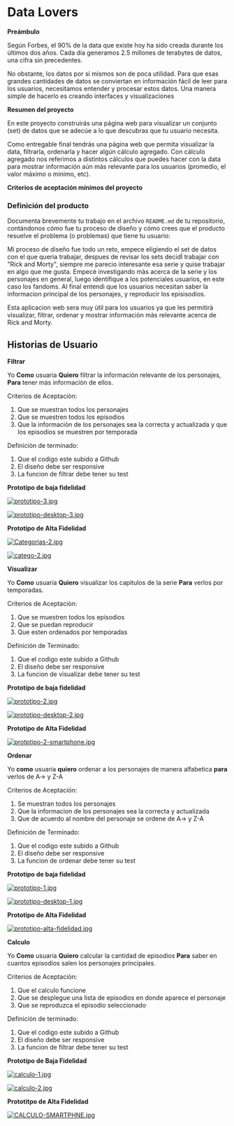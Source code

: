 # Data Lovers

**Preámbulo**

Según Forbes, el 90% de la data que existe hoy ha sido creada durante los últimos dos años. Cada día generamos 2.5 millones de terabytes de datos, una cifra sin precedentes.

No obstante, los datos por sí mismos son de poca utilidad. Para que esas grandes cantidades de datos se conviertan en información fácil de leer para los usuarios, necesitamos entender y procesar estos datos. Una manera simple de hacerlo es creando interfaces y visualizaciones

**Resumen del proyecto**

En este proyecto construirás una página web para visualizar un conjunto (set) de datos que se adecúe a lo que descubras que tu usuario necesita.

Como entregable final tendrás una página web que permita visualizar la data, filtrarla, ordenarla y hacer algún cálculo agregado. Con cálculo agregado nos referimos a distintos cálculos que puedes hacer con la data para mostrar información aún más relevante para los usuarios (promedio, el valor máximo o mínimo, etc).

**Criterios de aceptación mínimos del proyecto**
### Definición del producto

Documenta brevemente tu trabajo en el archivo `README.md` de tu repositorio,
contándonos cómo fue tu proceso de diseño y cómo crees que el producto resuelve
el problema (o problemas) que tiene tu usuario:

Mi proceso de diseño fue todo un reto, empece eligiendo el set de datos con el que queria trabajar, despues de revisar los sets decidÌ trabajar con "Rick and Morty", siempre me parecio interesante esa serie y quise trabajar en algo que me gusta.
Empecè investigando màs acerca de la serie y los personajes en general, luego identifique a los potenciales usuarios, en este caso los fandoms. Al final entendì que los usuarios necesitan saber la informacion principal de los personajes, y reproducir los episisodios.

Esta aplicacion web sera muy ùtil para los usuarios ya que les permitirà visualizar, filtrar, ordenar y mostrar informaciòn màs relevante acerca de Rick and Morty.

## Historias de Usuario

**Filtrar**

Yo **Como** usuaria **Quiero** filtrar la informaciòn relevante de los personajes, **Para** tener màs informaciòn de ellos.

Criterios de Aceptaciòn:
1. Que se muestran todos los personajes
2. Que se muestren todos los episodios
3. Que la informaciòn de los personajes sea la correcta y actualizada y que los episodios se muestren por temporada

Definiciòn de terminado:
1. Que el codigo este subido a Github
2. El diseño debe ser responsive
3. La funcion de filtrar debe tener su test

**Prototipo de baja fidelidad**

[![prototipo-3.jpg](https://i.postimg.cc/y84w20c2/prototipo-3.jpg)](https://postimg.cc/YhRnWGXx)

[![prototipo-desktop-3.jpg](https://i.postimg.cc/d1xf6CJH/prototipo-desktop-3.jpg)](https://postimg.cc/tZFDCYZW)

**Prototipo de Alta Fidelidad**

[![Categorias-2.jpg](https://i.postimg.cc/Z5gdFhG1/Categorias-2.jpg)](https://postimg.cc/K1PjxCvN)

[![catego-2.jpg](https://i.postimg.cc/xT3yQ3jx/catego-2.jpg)](https://postimg.cc/YhjmfgWY)


**Visualizar**

Yo **Como** usuaria **Quiero** visualizar los capitulos de la serie **Para** verlos por temporadas.

Criterios de Aceptaciòn:
1. Que se muestren todos los episodios
2. Que se puedan reproducir
3. Que esten ordenados por temporadas

Definición de Terminado:
1. Que el codigo este subido a Github
2. El diseño debe ser responsive
3. La funcion de visualizar debe tener su test

**Prototipo de baja fidelidad**

[![prototipo-2.jpg](https://i.postimg.cc/0jzT1ft1/prototipo-2.jpg)](https://postimg.cc/XB0HwwSs)

[![prototipo-desktop-2.jpg](https://i.postimg.cc/y65qXMd1/prototipo-desktop-2.jpg)](https://postimg.ccXXwDnDdm)

**Prototipo de Alta Fidelidad**

[![protptipo-2-smartphone.jpg](https://i.postimg.cc/Hk1r0wS4/protptipo-2-smartphone.jpg)](https://postimg.cc/WhSpTkch)


**Ordenar**

Yo **como** usuaria **quiero** ordenar a los personajes de manera alfabetica **para** verlos de  A-> y Z-A

Criterios de Aceptación:
1. Se muestran todos los personajes
2. Que la informacion de los personajes sea la correcta y actualizada
3. Que de acuerdo al nombre del personaje se ordene de A-> y Z-A

Definición de Terminado:
1. Que el codigo este subido a Github
2. El diseño debe ser responsive
3. La funcion de ordenar debe tener su test

**Prototipo de baja fidelidad**

[![prototipo-1.jpg](https://i.postimg.cc/28bDszJL/prototipo-1.jpg)](https://postimg.cc/qzTSndpp)


[![prototipo-desktop-1.jpg](https://i.postimg.cc/W4jcq040/prototipo-desktop-1.jpg)](https://postimg.cc/G4M5Z8Gp)


**Prototipo de Alta Fidelidad**

[![prototipo-alta-fidelidad.jpg](https://i.postimg.cc/Bns1z1D5/prototipo-alta-fidelidad.jpg)](https://postimgcc/4mLd7yWn)


**Calculo**

Yo **Como** usuaria **Quiero** calcular la cantidad de episodios **Para** saber en cuantos episodios salen los personajes principales.

Criterios de Aceptaciòn:
1. Que el calculo funcione
2. Que se desplegue una lista de episodios en donde aparece el personaje
3. Que se reproduzca el episodio seleccionado


Definiciòn de terminado:
1. Que el codigo este subido a Github
2. El diseño debe ser responsive
3. La funcion de filtrar debe tener su test

**Prototipo de Baja Fidelidad**

[![calculo-1.jpg](https://i.postimg.cc/Qxc8nZK2/calculo-1.jpg)](https://postimg.cc/Ln6Fn7TD)

[![calculo-2.jpg](https://i.postimg.cc/v8Vbcwh4/calculo-2.jpg)](https://postimg.cc/V5m3VT3w)

**Prototitpo de Alta Fidelidad**

[![CALCULO-SMARTPHNE.jpg](https://i.postimg.cc/Y0znyBTx/CALCULO-SMARTPHNE.jpg)](https://postimg.cc/wR3Q7Zqt)


